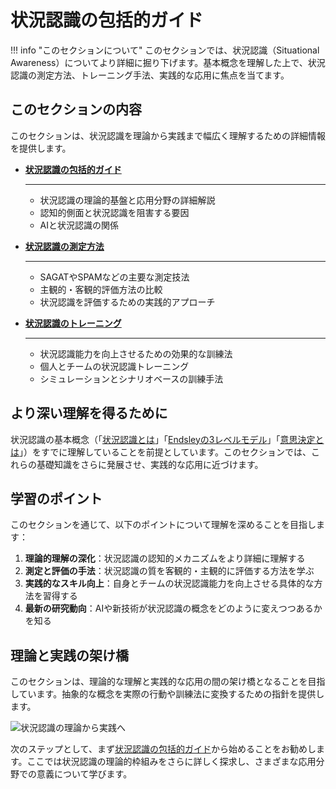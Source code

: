 # 状況認識の包括的ガイド

!!! info "このセクションについて"
    このセクションでは、状況認識（Situational Awareness）についてより詳細に掘り下げます。基本概念を理解した上で、状況認識の測定方法、トレーニング手法、実践的な応用に焦点を当てます。

## このセクションの内容

このセクションは、状況認識を理論から実践まで幅広く理解するための詳細情報を提供します。

<div class="grid cards" markdown>

- **[状況認識の包括的ガイド](./sa-guide.md)**

    ---

    - 状況認識の理論的基盤と応用分野の詳細解説
    - 認知的側面と状況認識を阻害する要因
    - AIと状況認識の関係

- **[状況認識の測定方法](./measuring-sa.md)**
    
    ---
    
    - SAGATやSPAMなどの主要な測定技法
    - 主観的・客観的評価方法の比較
    - 状況認識を評価するための実践的アプローチ

- **[状況認識のトレーニング](./training-sa.md)**
    
    ---
    
    - 状況認識能力を向上させるための効果的な訓練法
    - 個人とチームの状況認識トレーニング
    - シミュレーションとシナリオベースの訓練手法

</div>

## より深い理解を得るために

状況認識の基本概念（「[状況認識とは](../basics/what-is-sa.md)」「[Endsleyの3レベルモデル](../basics/endsley-model.md)」「[意思決定とは](../basics/decision-making.md)」）をすでに理解していることを前提としています。このセクションでは、これらの基礎知識をさらに発展させ、実践的な応用に近づけます。

## 学習のポイント

このセクションを通じて、以下のポイントについて理解を深めることを目指します：

1. **理論的理解の深化**：状況認識の認知的メカニズムをより詳細に理解する
2. **測定と評価の手法**：状況認識の質を客観的・主観的に評価する方法を学ぶ
3. **実践的なスキル向上**：自身とチームの状況認識能力を向上させる具体的な方法を習得する
4. **最新の研究動向**：AIや新技術が状況認識の概念をどのように変えつつあるかを知る

## 理論と実践の架け橋

このセクションは、理論的な理解と実践的な応用の間の架け橋となることを目指しています。抽象的な概念を実際の行動や訓練法に変換するための指針を提供します。

![状況認識の理論から実践へ](../assets/images/theory-to-practice.png)

次のステップとして、まず[状況認識の包括的ガイド](./sa-guide.md)から始めることをお勧めします。ここでは状況認識の理論的枠組みをさらに詳しく探求し、さまざまな応用分野での意義について学びます。